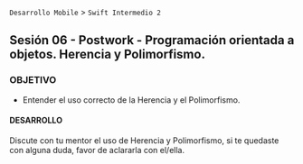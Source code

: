 `Desarrollo Mobile` > `Swift Intermedio 2`

## Sesión 06 - Postwork - Programación orientada a objetos. Herencia y Polimorfismo.

### OBJETIVO

- Entender el uso correcto de la Herencia y el Polimorfismo.

#### DESARROLLO

Discute con tu mentor el uso de Herencia y Polimorfismo, si te quedaste con alguna duda, favor de aclararla con el/ella.